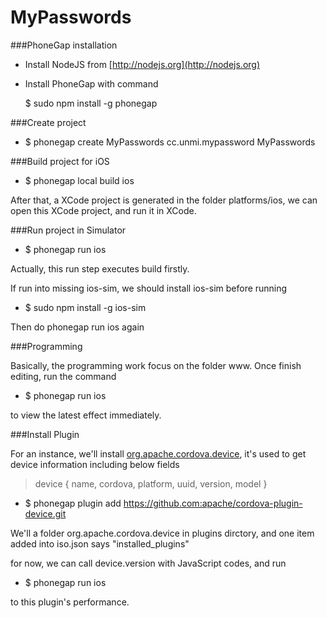 MyPasswords
===========

###PhoneGap installation

* Install NodeJS from [http://nodejs.org](http://nodejs.org)
* Install PhoneGap with command

	$ sudo npm install -g phonegap

###Create project

* $ phonegap create MyPasswords cc.unmi.mypassword MyPasswords

###Build project for iOS

* $ phonegap local build ios

After that, a XCode project is generated in the folder platforms/ios, we can open this XCode project, and run it in XCode.

###Run project in Simulator

* $ phonegap run ios

Actually, this run step executes build firstly.

If run into missing ios-sim, we should install ios-sim before running

* $ sudo npm install -g ios-sim

Then do phonegap run ios again

###Programming

Basically, the programming work focus on the folder www. Once finish editing, run the command

* $ phonegap run ios

to view the latest effect immediately.

###Install Plugin

For an instance, we'll install [org.apache.cordova.device](https://build.phonegap.com/plugins/250), it's used to get device information including below fields
> device { name, cordova, platform, uuid, version, model }

* $ phonegap plugin add https://github.com:apache/cordova-plugin-device.git

We'll a folder org.apache.cordova.device in plugins dirctory, and one item added into iso.json says "installed_plugins"

for now, we can call device.version with JavaScript codes, and run

* $ phonegap run ios

to this plugin's performance.